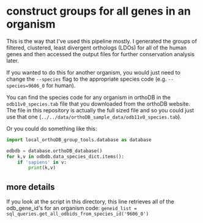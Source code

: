 # construct groups for all genes in an organism

This is the way that I've used this pipeline mostly. I generated the groups of filtered, clustered, least divergent orthologs (LDOs) for all of the human genes and then accessed the output files for further conservation analysis later.

If you wanted to do this for another organism, you would just need to change the `--species` flag to the appropriate species code (e.g. `--species=9606_0` for human).

You can find the species code for any organism in orthoDB in the `odb11v0_species.tab` file that you downloaded from the orthoDB website. The file in this repository is actually the full sized file and so you could just use that one (`../../data/orthoDB_sample_data/odb11v0_species.tab`).


Or you could do something like this:
```python
import local_orthoDB_group_tools.database as database

odbdb = database.orthoDB_database()
for k,v in odbdb.data_species_dict.items():
    if 'sapiens' in v:
        print(k,v)
```

## more details

If you look at the script in this directory, this line retrieves all of the odb_gene_id's for an organism code:
`geneid_list = sql_queries.get_all_odbids_from_species_id('9606_0')`